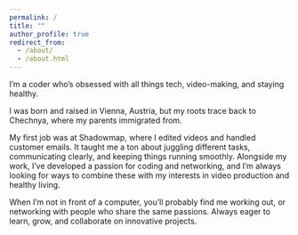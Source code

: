 ```yaml
---
permalink: /
title: ""
author_profile: true
redirect_from:
  - /about/
  - /about.html
---
```


I’m a coder who’s obsessed with all things tech, video-making, and staying healthy.

I was born and raised in Vienna, Austria, but my roots trace back to Chechnya, where my parents immigrated from.

My first job was at Shadowmap, where I edited videos and handled customer emails. It taught me a ton about juggling different tasks, communicating clearly, and keeping things running smoothly. Alongside my work, I’ve developed a passion for coding and networking, and I’m always looking for ways to combine these with my interests in video production and healthy living.

When I’m not in front of a computer, you’ll probably find me working out, or networking with people who share the same passions. Always eager to learn, grow, and collaborate on innovative projects.
